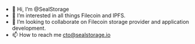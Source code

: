 - 👋 Hi, I’m @SealStorage
- 👀 I’m interested in all things Filecoin and IPFS.
- 💞️ I’m looking to collaborate on Filecoin storage provider and application development.
- 📫 How to reach me cto@sealstorage.io

